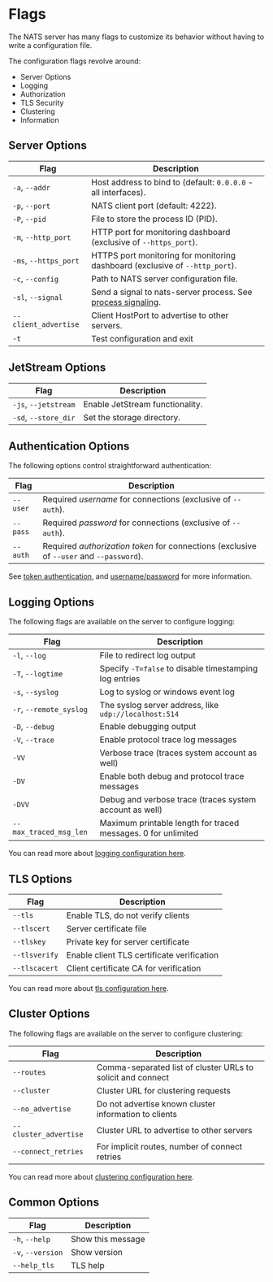 # Flags

The NATS server has many flags to customize its behavior without having to write a configuration file.

The configuration flags revolve around:

* Server Options
* Logging
* Authorization
* TLS Security
* Clustering
* Information

## Server Options

| Flag                  | Description                                                                            |
| --------------------- | -------------------------------------------------------------------------------------- |
| `-a`, `--addr`        | Host address to bind to (default: `0.0.0.0` - all interfaces).                         |
| `-p`, `--port`        | NATS client port (default: 4222).                                                      |
| `-P`, `--pid`         | File to store the process ID (PID).                                                    |
| `-m`, `--http_port`   | HTTP port for monitoring dashboard (exclusive of `--https_port`).                      |
| `-ms`, `--https_port` | HTTPS port monitoring for monitoring dashboard (exclusive of `--http_port`).           |
| `-c`, `--config`      | Path to NATS server configuration file.                                                |
| `-sl`, `--signal`     | Send a signal to nats-server process. See [process signaling](../nats_admin/signals.md). |
| `--client_advertise`  | Client HostPort to advertise to other servers.                                         |
| `-t`                  | Test configuration and exit                                                            |

## JetStream Options

| Flag                 | Description                     |
| -------------------- | ------------------------------- |
| `-js`, `--jetstream` | Enable JetStream functionality. |
| `-sd`, `--store_dir` | Set the storage directory.      |

## Authentication Options

The following options control straightforward authentication:

| Flag     | Description                                                                              |
| -------- | ---------------------------------------------------------------------------------------- |
| `--user` | Required _username_ for connections (exclusive of `--auth`).                             |
| `--pass` | Required _password_ for connections (exclusive of `--auth`).                             |
| `--auth` | Required _authorization token_ for connections (exclusive of `--user` and `--password`). |

See [token authentication](../configuration/securing_nats/auth_intro/tokens.md), and [username/password](../configuration/securing_nats/auth_intro/username_password.md) for more information.

## Logging Options

The following flags are available on the server to configure logging:

| Flag                    | Description                                                   |
| ----------------------- | ------------------------------------------------------------- |
| `-l`, `--log`           | File to redirect log output                                   |
| `-T`, `--logtime`       | Specify `-T=false` to disable timestamping log entries        |
| `-s`, `--syslog`        | Log to syslog or windows event log                            |
| `-r`, `--remote_syslog` | The syslog server address, like `udp://localhost:514`         |
| `-D`, `--debug`         | Enable debugging output                                       |
| `-V`, `--trace`         | Enable protocol trace log messages                            |
| `-VV`                   | Verbose trace (traces system account as well)                 |
| `-DV`                   | Enable both debug and protocol trace messages                 |
| `-DVV`                  | Debug and verbose trace (traces system account as well)       |
| `--max_traced_msg_len`  | Maximum printable length for traced messages. 0 for unlimited |

You can read more about [logging configuration here](../configuration/logging.md).

## TLS Options

| Flag          | Description                                |
| ------------- | ------------------------------------------ |
| `--tls`       | Enable TLS, do not verify clients          |
| `--tlscert`   | Server certificate file                    |
| `--tlskey`    | Private key for server certificate         |
| `--tlsverify` | Enable client TLS certificate verification |
| `--tlscacert` | Client certificate CA for verification     |

You can read more about [tls configuration here](/running-a-nats-service/configuration/securing_nats/tls.md).

## Cluster Options

The following flags are available on the server to configure clustering:

| Flag                  | Description                                                 |
| --------------------- | ----------------------------------------------------------- |
| `--routes`            | Comma-separated list of cluster URLs to solicit and connect |
| `--cluster`           | Cluster URL for clustering requests                         |
| `--no_advertise`      | Do not advertise known cluster information to clients       |
| `--cluster_advertise` | Cluster URL to advertise to other servers                   |
| `--connect_retries`   | For implicit routes, number of connect retries              |

You can read more about [clustering configuration here](/running-a-nats-service/configuration/clustering/README.md).

## Common Options

| Flag              | Description       |
| ----------------- | ----------------- |
| `-h`, `--help`    | Show this message |
| `-v`, `--version` | Show version      |
| `--help_tls`      | TLS help          |
